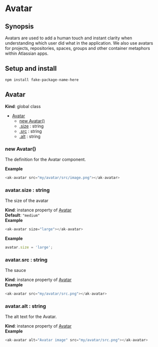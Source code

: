 # Avatar

## Synopsis

Avatars are used to add a human touch and instant clarity when understanding which user did what in the application. We also use avatars for projects, repositories, spaces, groups and other container metaphors within Atlassian apps.

## Setup and install

```
npm install fake-package-name-here
```
## Avatar
**Kind**: global class  

* [Avatar](#markdown-header-avatar)
    * [new Avatar()](#markdown-header-new-avatar)
    * [.size](#markdown-header-avatarsize-string) : string
    * [.src](#markdown-header-avatarsrc-string) : string
    * [.alt](#markdown-header-avataralt-string) : string

### new Avatar()
The definition for the Avatar component.

**Example**  
```js
<ak-avatar src="my/avatar/src/image.png"></ak-avatar>
```
### avatar.size : string
The size of the avatar

**Kind**: instance property of [Avatar](#markdown-header-new-avatar)  
**Default**: `"medium"`  
**Example**  
```js
<ak-avatar size="large"></ak-avatar>
```
**Example**  
```js
avatar.size = 'large';
```
### avatar.src : string
The sauce

**Kind**: instance property of [Avatar](#markdown-header-new-avatar)  
**Example**  
```js
<ak-avatar src="my/avatar/src.png"></ak-avatar>
```
### avatar.alt : string
The alt text for the Avatar.

**Kind**: instance property of [Avatar](#markdown-header-new-avatar)  
**Example**  
```js
<ak-avatar alt="Avatar image" src="my/avatar/src.png"></ak-avatar>
```
